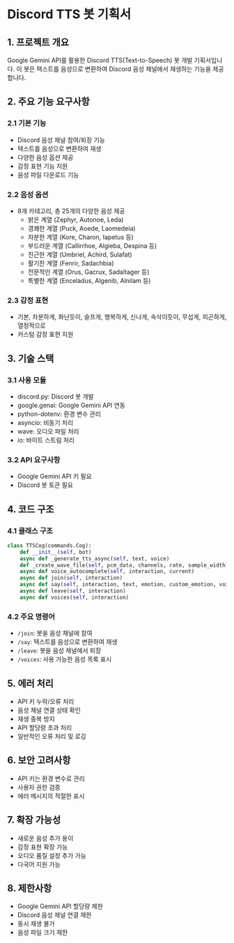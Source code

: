 # Discord TTS 봇 기획서

## 1. 프로젝트 개요
Google Gemini API를 활용한 Discord TTS(Text-to-Speech) 봇 개발 기획서입니다. 이 봇은 텍스트를 음성으로 변환하여 Discord 음성 채널에서 재생하는 기능을 제공합니다.

## 2. 주요 기능 요구사항

### 2.1 기본 기능
- Discord 음성 채널 참여/퇴장 기능
- 텍스트를 음성으로 변환하여 재생
- 다양한 음성 옵션 제공
- 감정 표현 기능 지원
- 음성 파일 다운로드 기능

### 2.2 음성 옵션
- 8개 카테고리, 총 25개의 다양한 음성 제공
  - 밝은 계열 (Zephyr, Autonoe, Leda)
  - 경쾌한 계열 (Puck, Aoede, Laomedeia)
  - 차분한 계열 (Kore, Charon, Iapetus 등)
  - 부드러운 계열 (Callirrhoe, Algieba, Despina 등)
  - 친근한 계열 (Umbriel, Achird, Sulafat)
  - 활기찬 계열 (Fenrir, Sadachbia)
  - 전문적인 계열 (Orus, Gacrux, Sadaltager 등)
  - 특별한 계열 (Enceladus, Algenib, Alnilam 등)

### 2.3 감정 표현
- 기본, 차분하게, 화난듯이, 슬프게, 행복하게, 신나게, 속삭이듯이, 무섭게, 피곤하게, 열정적으로
- 커스텀 감정 표현 지원

## 3. 기술 스택

### 3.1 사용 모듈
- discord.py: Discord 봇 개발
- google.genai: Google Gemini API 연동
- python-dotenv: 환경 변수 관리
- asyncio: 비동기 처리
- wave: 오디오 파일 처리
- io: 바이트 스트림 처리

### 3.2 API 요구사항
- Google Gemini API 키 필요
- Discord 봇 토큰 필요

## 4. 코드 구조

### 4.1 클래스 구조
```python
class TTSCog(commands.Cog):
    def __init__(self, bot)
    async def _generate_tts_async(self, text, voice)
    def _create_wave_file(self, pcm_data, channels, rate, sample_width)
    async def voice_autocomplete(self, interaction, current)
    async def join(self, interaction)
    async def say(self, interaction, text, emotion, custom_emotion, voice)
    async def leave(self, interaction)
    async def voices(self, interaction)
```

### 4.2 주요 명령어
- `/join`: 봇을 음성 채널에 참여
- `/say`: 텍스트를 음성으로 변환하여 재생
- `/leave`: 봇을 음성 채널에서 퇴장
- `/voices`: 사용 가능한 음성 목록 표시

## 5. 에러 처리
- API 키 누락/오류 처리
- 음성 채널 연결 상태 확인
- 재생 중복 방지
- API 할당량 초과 처리
- 일반적인 오류 처리 및 로깅

## 6. 보안 고려사항
- API 키는 환경 변수로 관리
- 사용자 권한 검증
- 에러 메시지의 적절한 표시

## 7. 확장 가능성
- 새로운 음성 추가 용이
- 감정 표현 확장 가능
- 오디오 품질 설정 추가 가능
- 다국어 지원 가능

## 8. 제한사항
- Google Gemini API 할당량 제한
- Discord 음성 채널 연결 제한
- 동시 재생 불가
- 음성 파일 크기 제한 